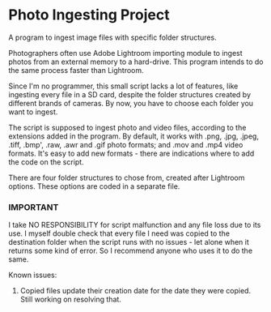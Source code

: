 # Photo Ingesting Project

A program to ingest image files with specific folder structures. 

Photographers often use Adobe Lightroom importing module to ingest photos from an external memory to a hard-drive. This program intends to do the same process faster than Lightroom.

Since I'm no programmer, this small script lacks a lot of features, like ingesting every file in a SD card, despite the folder structures created by different brands of cameras. By now, you have to choose each folder you want to ingest.

The script is supposed to ingest photo and video files, according to the extensions added in the program. By default, it works with .png, .jpg, .jpeg, .tiff, .bmp', .raw, .awr and .gif photo formats; and .mov and .mp4 video formats. It's easy to add new formats - there are indications where to add the code on the script. 

There are four folder structures to chose from, created after Lightroom options. These options are coded in a separate file. 

### IMPORTANT ###

I take NO RESPONSIBILITY for script malfunction and any file loss due to its use. I myself double check that every file I need was copied to the destination folder when the script runs with no issues - let alone when it returns some kind of error. So I recommend anyone who uses it to do the same.

Known issues:
1. Copied files update their creation date for the date they were copied. Still working on resolving that.
